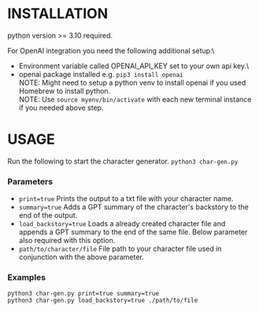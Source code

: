 # INSTALLATION
python version >= 3.10 required.

For OpenAI integration you need the following additional setup:\
- Environment variable called OPENAI_API_KEY set to your own api key.\
- openai package installed e.g. `pip3 install openai`\
NOTE: Might need to setup a python venv to install openai if you used Homebrew to install python.\
NOTE: Use `source myenv/bin/activate` with each new terminal instance if you needed above step.

# USAGE
Run the following to start the character generator.
```python3 char-gen.py```

### Parameters
- `print=true` Prints the output to a txt file with your character name.
- `summary=true` Adds a GPT summary of the character's backstory to the end of the output.
- `load_backstory=true` Loads a already created character file and appends a GPT summary to the end of the same file. Below parameter also required with this option.
- `path/to/character/file` File path to your character file used in conjunction with the above parameter.

### Examples
```
python3 char-gen.py print=true summary=true
python3 char-gen.py load_backstory=true ./path/to/file
```